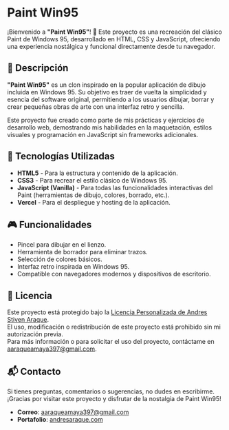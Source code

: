 # Paint Win95

¡Bienvenido a **"Paint Win95"**! 🎨 Este proyecto es una recreación del clásico Paint de Windows 95, desarrollado en HTML, CSS y JavaScript, ofreciendo una experiencia nostálgica y funcional directamente desde tu navegador.

## 🌟 Descripción

**"Paint Win95"** es un clon inspirado en la popular aplicación de dibujo incluida en Windows 95. Su objetivo es traer de vuelta la simplicidad y esencia del software original, permitiendo a los usuarios dibujar, borrar y crear pequeñas obras de arte con una interfaz retro y sencilla.

Este proyecto fue creado como parte de mis prácticas y ejercicios de desarrollo web, demostrando mis habilidades en la maquetación, estilos visuales y programación en JavaScript sin frameworks adicionales.

## 🚀 Tecnologías Utilizadas

- **HTML5** - Para la estructura y contenido de la aplicación.
- **CSS3** - Para recrear el estilo clásico de Windows 95.
- **JavaScript (Vanilla)** - Para todas las funcionalidades interactivas del Paint (herramientas de dibujo, colores, borrado, etc.).
- **Vercel** - Para el despliegue y hosting de la aplicación.

## 🎮 Funcionalidades

- Pincel para dibujar en el lienzo.
- Herramienta de borrador para eliminar trazos.
- Selección de colores básicos.
- Interfaz retro inspirada en Windows 95.
- Compatible con navegadores modernos y dispositivos de escritorio.

## 📜 Licencia

Este proyecto está protegido bajo la [Licencia Personalizada de Andres Stiven Araque](./LICENSE.md).  
El uso, modificación o redistribución de este proyecto está prohibido sin mi autorización previa.  
Para más información o para solicitar el uso del proyecto, contáctame en [aaraqueamaya397@gmail.com](mailto:aaraqueamaya397@gmail.com).

## 📬 Contacto

Si tienes preguntas, comentarios o sugerencias, no dudes en escribirme. ¡Gracias por visitar este proyecto y disfrutar de la nostalgia de Paint Win95!

- **Correo**: [aaraqueamaya397@gmail.com](mailto:aaraqueamaya397@gmail.com)
- **Portafolio**: [andresaraque.com](https://andresaraque.com)

